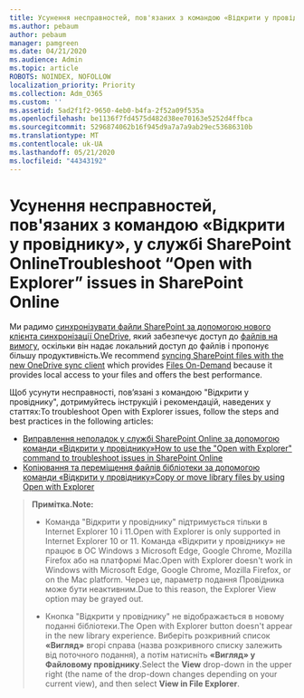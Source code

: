 ```yaml
---
title: Усунення несправностей, пов'язаних з командою «Відкрити у провіднику», у службі SharePoint Online
ms.author: pebaum
author: pebaum
manager: pamgreen
ms.date: 04/21/2020
ms.audience: Admin
ms.topic: article
ROBOTS: NOINDEX, NOFOLLOW
localization_priority: Priority
ms.collection: Adm_O365
ms.custom: ''
ms.assetid: 5ad2f1f2-9650-4eb0-b4fa-2f52a09f535a
ms.openlocfilehash: be1136f7fd4575d482d38ee70163e5252d4ffbca
ms.sourcegitcommit: 5296874062b16f945d9a7a7a9ab29ec53686310b
ms.translationtype: MT
ms.contentlocale: uk-UA
ms.lasthandoff: 05/21/2020
ms.locfileid: "44343192"
---
```

# <a name="troubleshoot-open-with-explorer-issues-in-sharepoint-online"></a><span data-ttu-id="8b572-102">Усунення несправностей, пов'язаних з командою «Відкрити у провіднику», у службі SharePoint Online</span><span class="sxs-lookup"><span data-stu-id="8b572-102">Troubleshoot “Open with Explorer” issues in SharePoint Online</span></span>

<span data-ttu-id="8b572-103">Ми радимо [синхронізувати файли SharePoint за допомогою нового клієнта синхронізації OneDrive](https://support.office.com/article/sync-sharepoint-files-with-the-new-onedrive-sync-client-6de9ede8-5b6e-4503-80b2-6190f3354a88), який забезпечує доступ до [файлів на вимогу](https://support.office.com/article/learn-about-onedrive-files-on-demand-0e6860d3-d9f3-4971-b321-7092438fb38e), оскільки він надає локальний доступ до файлів і пропонує більшу продуктивність.</span><span class="sxs-lookup"><span data-stu-id="8b572-103">We recommend [syncing SharePoint files with the new OneDrive sync client](https://support.office.com/article/sync-sharepoint-files-with-the-new-onedrive-sync-client-6de9ede8-5b6e-4503-80b2-6190f3354a88) which provides [Files On-Demand](https://support.office.com/article/learn-about-onedrive-files-on-demand-0e6860d3-d9f3-4971-b321-7092438fb38e) because it provides local access to your files and offers the best performance.</span></span>

<span data-ttu-id="8b572-104">Щоб усунути несправності, пов’язані з командою "Відкрити у провіднику", дотримуйтесь інструкцій і рекомендацій, наведених у статтях:</span><span class="sxs-lookup"><span data-stu-id="8b572-104">To troubleshoot Open with Explorer issues, follow the steps and best practices in the following articles:</span></span>

- [<span data-ttu-id="8b572-105">Виправлення неполадок у службі SharePoint Online за допомогою команди «Відкрити у провіднику»</span><span class="sxs-lookup"><span data-stu-id="8b572-105">How to use the "Open with Explorer" command to troubleshoot issues in SharePoint Online</span></span>](https://docs.microsoft.com/sharepoint/support/lists-and-libraries/troubleshoot-issues-using-open-with-explorer)
- [<span data-ttu-id="8b572-106">Копіювання та переміщення файлів бібліотеки за допомогою команди «Відкрити у провіднику»</span><span class="sxs-lookup"><span data-stu-id="8b572-106">Copy or move library files by using Open with Explorer</span></span>](https://support.office.com/article/copy-or-move-library-files-by-using-open-with-explorer-aaee7bfb-e2a1-42ee-8fc0-bcc0754f04d2)

> <span data-ttu-id="8b572-107">**Примітка.**</span><span class="sxs-lookup"><span data-stu-id="8b572-107">**Note:**</span></span>
>- <span data-ttu-id="8b572-108">Команда "Відкрити у провіднику" підтримується тільки в Internet Explorer 10 і 11.</span><span class="sxs-lookup"><span data-stu-id="8b572-108">Open with Explorer is only supported in Internet Explorer 10 or 11.</span></span> <span data-ttu-id="8b572-109">Команда «Відкрити у провіднику» не працює в ОС Windows з Microsoft Edge, Google Chrome, Mozilla Firefox або на платформі Mac.</span><span class="sxs-lookup"><span data-stu-id="8b572-109">Open with Explorer doesn't work in Windows with Microsoft Edge, Google Chrome, Mozilla Firefox, or on the Mac platform.</span></span> <span data-ttu-id="8b572-110">Через це, параметр подання Провідника може бути неактивним.</span><span class="sxs-lookup"><span data-stu-id="8b572-110">Due to this reason, the Explorer View option may be grayed out.</span></span>
>
>- <span data-ttu-id="8b572-111">Кнопка "Відкрити у провіднику" не відображається в новому поданні бібліотеки.</span><span class="sxs-lookup"><span data-stu-id="8b572-111">The Open with Explorer button doesn't appear in the new library experience.</span></span> <span data-ttu-id="8b572-112">Виберіть розкривний список **«Вигляд»** вгорі справа (назва розкривного списку залежить від поточного подання), а потім натисніть **«Вигляд» у Файловому провіднику**.</span><span class="sxs-lookup"><span data-stu-id="8b572-112">Select the **View** drop-down in the upper right (the name of the drop-down changes depending on your current view), and then select **View in File Explorer**.</span></span>
